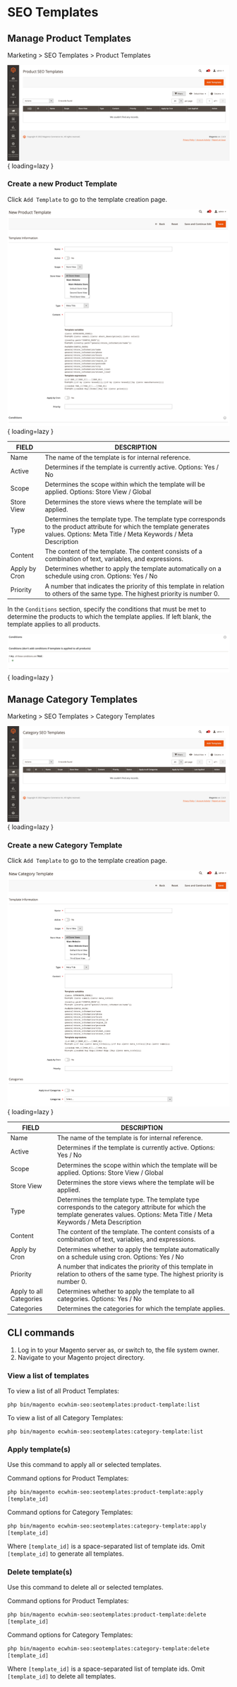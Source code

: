 # SEO Templates

## Manage Product Templates

Marketing > SEO Templates > Product Templates

![Product Template grid](../images/extension/seo-templates/product-templates/grid.png){ loading=lazy }

### Create a new Product Template
Click `Add Template` to go to the template creation page.

![New Product Template](../images/extension/seo-templates/product-templates/new-template.png){ loading=lazy }

| FIELD         | DESCRIPTION |
| ------------- | ----------- |
| Name          | The name of the template is for internal reference. |
| Active        | Determines if the template is currently active. Options: Yes / No |
| Scope         | Determines the scope within which the template will be applied. Options: Store View / Global |
| Store View    | Determines the store views where the template will be applied. |
| Type          | Determines the template type. The template type corresponds to the product attribute for which the template generates values. Options: Meta Title / Meta Keywords / Meta Description |
| Content       | The content of the template. The content consists of a combination of text, variables, and expressions. |
| Apply by Cron | Determines whether to apply the template automatically on a schedule using cron. Options: Yes / No |
| Priority      | A number that indicates the priority of this template in relation to others of the same type. The highest priority is number 0. |

In the `Conditions` section, specify the conditions that must be met to determine the products to which the template applies. If left blank, the template applies to all products.

![Product Template Conditions](../images/extension/seo-templates/product-templates/conditions.png){ loading=lazy }

## Manage Category Templates

Marketing > SEO Templates > Category Templates

![Category Template grid](../images/extension/seo-templates/category-templates/grid.png){ loading=lazy }

### Create a new Category Template
Click `Add Template` to go to the template creation page.

![New Category Template](../images/extension/seo-templates/category-templates/new-template.png){ loading=lazy }

| FIELD                           | DESCRIPTION |
| ------------------------------- | ----------- |
| Name          | The name of the template is for internal reference. |
| Active        | Determines if the template is currently active. Options: Yes / No |
| Scope         | Determines the scope within which the template will be applied. Options: Store View / Global |
| Store View    | Determines the store views where the template will be applied. |
| Type          | Determines the template type. The template type corresponds to the category attribute for which the template generates values. Options: Meta Title / Meta Keywords / Meta Description |
| Content       | The content of the template. The content consists of a combination of text, variables, and expressions. |
| Apply by Cron | Determines whether to apply the template automatically on a schedule using cron. Options: Yes / No |
| Priority      | A number that indicates the priority of this template in relation to others of the same type. The highest priority is number 0. |
| Apply to all Categories | Determines whether to apply the template to all categories. Options: Yes / No |
| Categories              | Determines the categories for which the template applies. |

## CLI commands

1. Log in to your Magento server as, or switch to, the file system owner.
2. Navigate to your Magento project directory.

### View a list of templates
To view a list of all Product Templates:
```shell
php bin/magento ecwhim-seo:seotemplates:product-template:list
```
To view a list of all Category Templates:
```shell
php bin/magento ecwhim-seo:seotemplates:category-template:list
```

### Apply template(s)
Use this command to apply all or selected templates.

Command options for Product Templates:
```shell
php bin/magento ecwhim-seo:seotemplates:product-template:apply [template_id]
```
Command options for Category Templates:
```shell
php bin/magento ecwhim-seo:seotemplates:category-template:apply [template_id]
```
Where `[template_id]` is a space-separated list of template ids. Omit `[template_id]` to generate all templates.

### Delete template(s)
Use this command to delete all or selected templates.

Command options for Product Templates:
```shell
php bin/magento ecwhim-seo:seotemplates:product-template:delete [template_id]
```
Command options for Category Templates:
```shell
php bin/magento ecwhim-seo:seotemplates:category-template:delete [template_id]
```
Where `[template_id]` is a space-separated list of template ids. Omit `[template_id]` to delete all templates.

